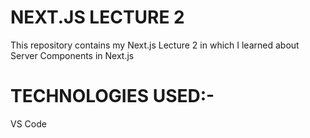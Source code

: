 <h1>NEXT.JS LECTURE 2</h1>
<p>This repository contains my Next.js Lecture 2 in which I learned about Server Components in Next.js</p>
<h1>TECHNOLOGIES USED:-</h1>
<p>VS Code</p>